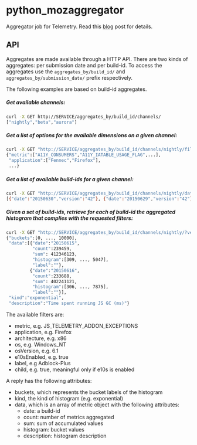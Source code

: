 # python_mozaggregator
Aggregator job for Telemetry. Read this [blog](http://robertovitillo.com/2015/07/02/telemetry-metrics-roll-ups/) post for details. 

## API
Aggregates are made available through a HTTP API. There are two kinds of aggregates: per submission date and per build-id. 
To access the aggregates use the ```aggregates_by/build_id/``` and ```aggregates_by/submission_date/``` prefix respectively.

The following examples are based on build-id aggregates.

##### Get available channels:
```bash
curl -X GET http://SERVICE/aggregates_by/build_id/channels/
["nightly","beta","aurora"]
```

##### Get a list of options for the available dimensions on a given channel:
```bash
curl -X GET "http://SERVICE/aggregates_by/build_id/channels/nightly/filters/"
{"metric":["A11Y_CONSUMERS","A11Y_IATABLE_USAGE_FLAG",...], 
 "application":["Fennec","Firefox"],
 ...}
```

##### Get a list of available build-ids for a given channel:
```bash
curl -X GET "http://SERVICE/aggregates_by/build_id/channels/nightly/dates/"
[{"date":"20150630","version":"42"}, {"date":"20150629","version":"42"}]
```

##### Given a set of build-ids, retrieve for each of build-id the aggregated histogram that complies with the requested filters:
```bash
curl -X GET "http://SERVICE/aggregates_by/build_id/channels/nightly/?version=41&dates=20150615,20150616&metric=GC_MS&os=Windows_NT"
{"buckets":[0, ..., 10000],
 "data":[{"date":"20150615",
          "count":239459,
          "sum": 412346123,
          "histogram":[309, ..., 5047],
          "label":""},
         {"date":"20150616",
          "count":233688,
          "sum": 402241121,
          "histogram":[306, ..., 7875],
          "label":""}],
 "kind":"exponential",
 "description":"Time spent running JS GC (ms)"}
```

The available filters are:
- metric, e.g. JS_TELEMETRY_ADDON_EXCEPTIONS
- application, e.g. Firefox
- architecture, e.g. x86
- os, e.g. Windows_NT
- osVersion, e.g. 6.1
- e10sEnabled, e.g. true
- label, e.g Adblock-Plus
- child, e.g. true, meaningful only if e10s is enabled

A reply has the following attributes:
- buckets, which represents the bucket labels of the histogram
- kind, the kind of histogram (e.g. exponential)
- data, which is an array of metric object with the following attributes:
  - date: a build-id
  - count: number of metrics aggregated
  - sum: sum of accumulated values
  - histogram: bucket values
  - description: histogram description
